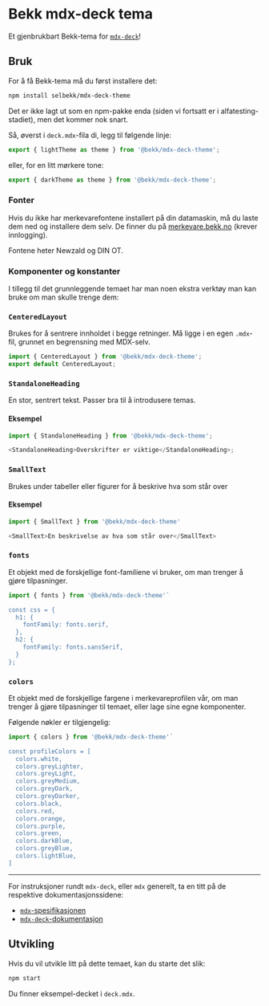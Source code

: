 # Bekk mdx-deck tema

Et gjenbrukbart Bekk-tema for [`mdx-deck`](https://github.com/jxnblk/mdx-deck)!

## Bruk

For å få Bekk-tema må du først installere det:

```sh
npm install selbekk/mdx-deck-theme
```

Det er ikke lagt ut som en npm-pakke enda (siden vi fortsatt er i
alfatesting-stadiet), men det kommer nok snart.

Så, øverst i `deck.mdx`-fila di, legg til følgende linje:

```js
export { lightTheme as theme } from '@bekk/mdx-deck-theme';
```

eller, for en litt mørkere tone:

```js
export { darkTheme as theme } from '@bekk/mdx-deck-theme';
```

### Fonter

Hvis du ikke har merkevarefontene installert på din datamaskin, må du laste dem
ned og installere dem selv. De finner du på
[merkevare.bekk.no](https://merkevare.bekk.no) (krever innlogging).

Fontene heter Newzald og DIN OT.

### Komponenter og konstanter

I tillegg til det grunnleggende temaet har man noen ekstra verktøy man kan bruke
om man skulle trenge dem:

### `CenteredLayout`

Brukes for å sentrere innholdet i begge retninger. Må ligge i en egen
`.mdx`-fil, grunnet en begrensning med MDX-selv.

```js
import { CenteredLayout } from '@bekk/mdx-deck-theme';
export default CenteredLayout;
```

### `StandaloneHeading`

En stor, sentrert tekst. Passer bra til å introdusere temas.

#### Eksempel

```js
import { StandaloneHeading } from '@bekk/mdx-deck-theme';

<StandaloneHeading>Overskrifter er viktige</StandaloneHeading>;
```

### `SmallText`

Brukes under tabeller eller figurer for å beskrive hva som står over

#### Eksempel

```js
import { SmallText } from '@bekk/mdx-deck-theme'

<SmallText>En beskrivelse av hva som står over</SmallText>
```

### `fonts`

Et objekt med de forskjellige font-familiene vi bruker, om man trenger å gjøre
tilpasninger.

```js
import { fonts } from '@bekk/mdx-deck-theme'`

const css = {
  h1: {
    fontFamily: fonts.serif,
  },
  h2: {
    fontFamily: fonts.sansSerif,
  }
};
```

### `colors`

Et objekt med de forskjellige fargene i merkevareprofilen vår, om man trenger å
gjøre tilpasninger til temaet, eller lage sine egne komponenter.

Følgende nøkler er tilgjengelig:

```js
import { colors } from '@bekk/mdx-deck-theme'`

const profileColors = [
  colors.white,
  colors.greyLighter,
  colors.greyLight,
  colors.greyMedium,
  colors.greyDark,
  colors.greyDarker,
  colors.black,
  colors.red,
  colors.orange,
  colors.purple,
  colors.green,
  colors.darkBlue,
  colors.greyBlue,
  colors.lightBlue,
]
```

---

For instruksjoner rundt `mdx-deck`, eller `mdx` generelt, ta en titt på de
respektive dokumentasjonssidene:

- [`mdx`-spesifikasjonen](https://mdxjs.com/)
- [`mdx-deck`-dokumentasjon](https://github.com/jxnblk/mdx-deck)

## Utvikling

Hvis du vil utvikle litt på dette temaet, kan du starte det slik:

```sh
npm start
```

Du finner eksempel-decket i `deck.mdx`.
